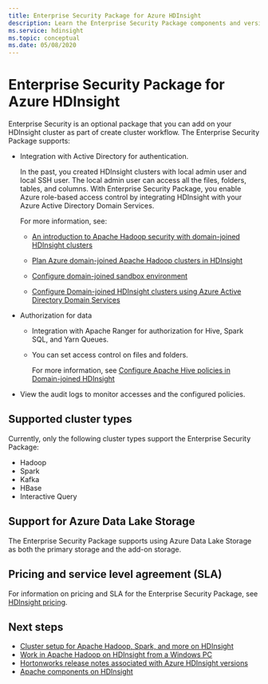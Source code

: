 ```yaml
---
title: Enterprise Security Package for Azure HDInsight
description: Learn the Enterprise Security Package components and versions in Azure HDInsight.
ms.service: hdinsight
ms.topic: conceptual
ms.date: 05/08/2020
---
```


# Enterprise Security Package for Azure HDInsight

Enterprise Security is an optional package that you can add on your HDInsight cluster as part of create cluster workflow. The Enterprise Security Package supports:

* Integration with Active Directory for authentication.

    In the past, you created HDInsight clusters with local admin user and local SSH user. The local admin user can access all the files, folders, tables, and columns.  With  Enterprise Security Package, you enable Azure role-based access control by integrating HDInsight with your Azure Active Directory Domain Services.

    For more information, see:

    * [An introduction to Apache Hadoop security with domain-joined HDInsight clusters](./domain-joined/hdinsight-security-overview.md)

    * [Plan Azure domain-joined Apache Hadoop clusters in HDInsight](./domain-joined/apache-domain-joined-architecture.md)

    * [Configure domain-joined sandbox environment](./domain-joined/apache-domain-joined-configure-using-azure-adds.md)

    * [Configure Domain-joined HDInsight clusters using Azure Active Directory Domain Services](./domain-joined/apache-domain-joined-configure-using-azure-adds.md)

* Authorization for data

  * Integration with Apache Ranger for authorization for Hive, Spark SQL, and Yarn Queues.
  * You can set access control on files and folders.

    For more information, see [Configure Apache Hive policies in Domain-joined HDInsight](./domain-joined/apache-domain-joined-run-hive.md)

* View the audit logs to monitor accesses and the configured policies.

## Supported cluster types

Currently, only the following cluster types support the Enterprise Security Package:

* Hadoop
* Spark
* Kafka
* HBase
* Interactive Query

## Support for Azure Data Lake Storage

The Enterprise Security Package supports using Azure Data Lake Storage as both the primary storage and the add-on storage.

## Pricing and service level agreement (SLA)

For information on pricing and SLA for the Enterprise Security Package, see [HDInsight pricing](https://azure.microsoft.com/pricing/details/hdinsight/).

## Next steps

* [Cluster setup for Apache Hadoop, Spark, and more on HDInsight](hdinsight-hadoop-provision-linux-clusters.md)
* [Work in Apache Hadoop on HDInsight from a Windows PC](hdinsight-hadoop-windows-tools.md)
* [Hortonworks release notes associated with Azure HDInsight versions](./hortonworks-release-notes.md)
* [Apache components on HDInsight](./hdinsight-component-versioning.md)
